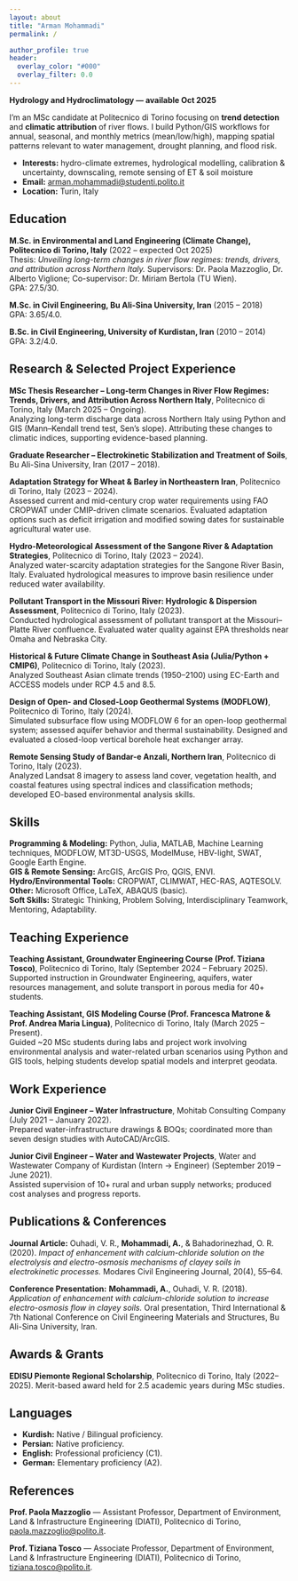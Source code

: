 ```yaml
---
layout: about
title: "Arman Mohammadi"
permalink: /  

author_profile: true
header:
  overlay_color: "#000"
  overlay_filter: 0.0
---
```


**Hydrology and Hydroclimatology — available Oct 2025**

I’m an MSc candidate at Politecnico di Torino focusing on **trend detection** and **climatic attribution** of river flows. I build Python/GIS workflows for annual, seasonal, and monthly metrics (mean/low/high), mapping spatial patterns relevant to water management, drought planning, and flood risk.

- **Interests:** hydro-climate extremes, hydrological modelling, calibration & uncertainty, downscaling, remote sensing of ET & soil moisture
- **Email:** arman.mohammadi@studenti.polito.it
- **Location:** Turin, Italy

## Education

**M.Sc. in Environmental and Land Engineering (Climate Change), Politecnico di Torino, Italy** (2022 – expected Oct 2025)  
Thesis: *Unveiling long-term changes in river flow regimes: trends, drivers, and attribution across Northern Italy.* Supervisors: Dr. Paola Mazzoglio, Dr. Alberto Viglione; Co-supervisor: Dr. Miriam Bertola (TU Wien).  
GPA: 27.5/30.

**M.Sc. in Civil Engineering, Bu Ali-Sina University, Iran** (2015 – 2018)  
GPA: 3.65/4.0.

**B.Sc. in Civil Engineering, University of Kurdistan, Iran** (2010 – 2014)  
GPA: 3.2/4.0.

## Research & Selected Project Experience

**MSc Thesis Researcher – Long-term Changes in River Flow Regimes: Trends, Drivers, and Attribution Across Northern Italy**, Politecnico di Torino, Italy (March 2025 – Ongoing).  
Analyzing long-term discharge data across Northern Italy using Python and GIS (Mann–Kendall trend test, Sen’s slope). Attributing these changes to climatic indices, supporting evidence-based planning.

**Graduate Researcher – Electrokinetic Stabilization and Treatment of Soils**, Bu Ali-Sina University, Iran (2017 – 2018).  

**Adaptation Strategy for Wheat & Barley in Northeastern Iran**, Politecnico di Torino, Italy (2023 – 2024).  
Assessed current and mid-century crop water requirements using FAO CROPWAT under CMIP-driven climate scenarios. Evaluated adaptation options such as deficit irrigation and modified sowing dates for sustainable agricultural water use.

**Hydro-Meteorological Assessment of the Sangone River & Adaptation Strategies**, Politecnico di Torino, Italy (2023 – 2024).  
Analyzed water-scarcity adaptation strategies for the Sangone River Basin, Italy. Evaluated hydrological measures to improve basin resilience under reduced water availability.

**Pollutant Transport in the Missouri River: Hydrologic & Dispersion Assessment**, Politecnico di Torino, Italy (2023).  
Conducted hydrological assessment of pollutant transport at the Missouri–Platte River confluence. Evaluated water quality against EPA thresholds near Omaha and Nebraska City.

**Historical & Future Climate Change in Southeast Asia (Julia/Python + CMIP6)**, Politecnico di Torino, Italy (2023).  
Analyzed Southeast Asian climate trends (1950–2100) using EC-Earth and ACCESS models under RCP 4.5 and 8.5.

**Design of Open- and Closed-Loop Geothermal Systems (MODFLOW)**, Politecnico di Torino, Italy (2024).  
Simulated subsurface flow using MODFLOW 6 for an open-loop geothermal system; assessed aquifer behavior and thermal sustainability. Designed and evaluated a closed-loop vertical borehole heat exchanger array.

**Remote Sensing Study of Bandar-e Anzali, Northern Iran**, Politecnico di Torino, Italy (2023).  
Analyzed Landsat 8 imagery to assess land cover, vegetation health, and coastal features using spectral indices and classification methods; developed EO-based environmental analysis skills.

## Skills

**Programming & Modeling:** Python, Julia, MATLAB, Machine Learning techniques, MODFLOW, MT3D-USGS, ModelMuse, HBV-light, SWAT, Google Earth Engine.  
**GIS & Remote Sensing:** ArcGIS, ArcGIS Pro, QGIS, ENVI.  
**Hydro/Environmental Tools:** CROPWAT, CLIMWAT, HEC-RAS, AQTESOLV.  
**Other:** Microsoft Office, LaTeX, ABAQUS (basic).  
**Soft Skills:** Strategic Thinking, Problem Solving, Interdisciplinary Teamwork, Mentoring, Adaptability.

## Teaching Experience

**Teaching Assistant, Groundwater Engineering Course (Prof. Tiziana Tosco)**, Politecnico di Torino, Italy (September 2024 – February 2025).  
Supported instruction in Groundwater Engineering, aquifers, water resources management, and solute transport in porous media for 40+ students.

**Teaching Assistant, GIS Modeling Course (Prof. Francesca Matrone & Prof. Andrea Maria Lingua)**, Politecnico di Torino, Italy (March 2025 – Present).  
Guided ~20 MSc students during labs and project work involving environmental analysis and water-related urban scenarios using Python and GIS tools, helping students develop spatial models and interpret geodata.

## Work Experience

**Junior Civil Engineer – Water Infrastructure**, Mohitab Consulting Company (July 2021 – January 2022).  
Prepared water-infrastructure drawings & BOQs; coordinated more than seven design studies with AutoCAD/ArcGIS.

**Junior Civil Engineer – Water and Wastewater Projects**, Water and Wastewater Company of Kurdistan (Intern → Engineer) (September 2019 – June 2021).  
Assisted supervision of 10+ rural and urban supply networks; produced cost analyses and progress reports.

## Publications & Conferences

**Journal Article:** Ouhadi, V. R., **Mohammadi, A.**, & Bahadorinezhad, O. R. (2020). *Impact of enhancement with calcium-chloride solution on the electrolysis and electro-osmosis mechanisms of clayey soils in electrokinetic processes.* Modares Civil Engineering Journal, 20(4), 55–64.

**Conference Presentation:** **Mohammadi, A.**, Ouhadi, V. R. (2018). *Application of enhancement with calcium-chloride solution to increase electro-osmosis flow in clayey soils.* Oral presentation, Third International & 7th National Conference on Civil Engineering Materials and Structures, Bu Ali-Sina University, Iran.

## Awards & Grants

**EDISU Piemonte Regional Scholarship**, Politecnico di Torino, Italy (2022–2025). Merit-based award held for 2.5 academic years during MSc studies.

## Languages

- **Kurdish:** Native / Bilingual proficiency.  
- **Persian:** Native proficiency.  
- **English:** Professional proficiency (C1).  
- **German:** Elementary proficiency (A2).

## References

**Prof. Paola Mazzoglio** — Assistant Professor, Department of Environment, Land & Infrastructure Engineering (DIATI), Politecnico di Torino, paola.mazzoglio@polito.it.

**Prof. Tiziana Tosco** — Associate Professor, Department of Environment, Land & Infrastructure Engineering (DIATI), Politecnico di Torino, tiziana.tosco@polito.it.

